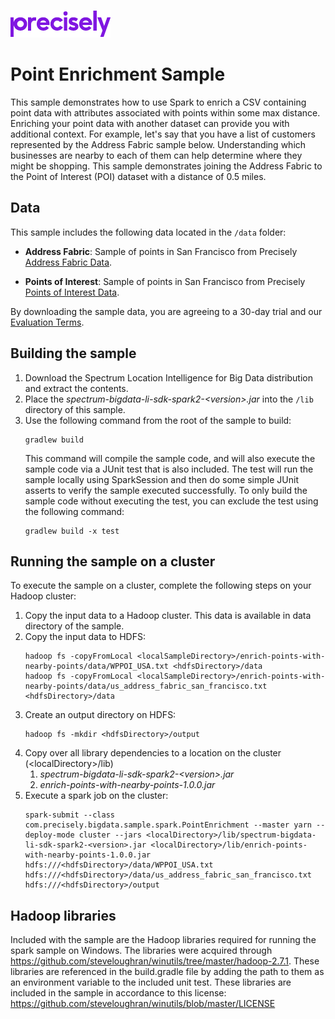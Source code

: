 ![Precisely](../../Precisely_Logo.png)

# Point Enrichment Sample
This sample demonstrates how to use Spark to enrich a CSV containing point data with attributes associated with 
points within some max distance. Enriching your point data with another dataset can provide you with 
additional context. For example, let's say that you have a list of customers represented by the Address Fabric
sample below. Understanding which businesses are nearby to each of them can help determine where they might be
shopping. This sample demonstrates joining the Address Fabric to the Point of Interest (POI) dataset with a distance
of 0.5 miles.

## Data
This sample includes the following data located in the `/data` folder:

* **Address Fabric**:
Sample of points in San Francisco from Precisely 
[Address Fabric Data](https://dataguide.precisely.com/address-fabric-data).

* **Points of Interest**:
Sample of points in San Francisco from Precisely [Points of Interest Data](https://dataguide.precisely.com/).

By downloading the sample data, you are agreeing to a 30-day trial and our [Evaluation Terms](https://www.precisely.com/legal/licensing/trial-evaluation-agreement-terms-u-s?utm_medium=Redirect-PB&utm_source=Direct-Traffic).

## Building the sample
1. Download the Spectrum Location Intelligence for Big Data distribution and extract the contents.
1. Place the _spectrum-bigdata-li-sdk-spark2-&lt;version&gt;.jar_ into the `/lib` directory of this sample.
1. Use the following command from the root of the sample to build:
    ```
    gradlew build
    ```
    This command will compile the sample code, and will also execute the sample code via a JUnit test that is also included.  The 
    test will run the sample locally using SparkSession and then do some simple JUnit asserts to verify the sample
    executed successfully.  To only build the sample code without executing the test, you can exclude the test using the following command:
    ```
    gradlew build -x test
    ```

## Running the sample on a cluster
To execute the sample on a cluster, complete the following steps on your Hadoop cluster:
1. Copy the input data to a Hadoop cluster. This data is available in data directory of the sample.
1. Copy the input data to HDFS:
    ```
    hadoop fs -copyFromLocal <localSampleDirectory>/enrich-points-with-nearby-points/data/WPPOI_USA.txt <hdfsDirectory>/data
    hadoop fs -copyFromLocal <localSampleDirectory>/enrich-points-with-nearby-points/data/us_address_fabric_san_francisco.txt <hdfsDirectory>/data
    ```
1. Create an output directory on HDFS:
    ```
    hadoop fs -mkdir <hdfsDirectory>/output
    ```
1. Copy over all library dependencies to a location on the cluster (&lt;localDirectory&gt;/lib)
   1. _spectrum-bigdata-li-sdk-spark2-&lt;version&gt;.jar_
   1. _enrich-points-with-nearby-points-1.0.0.jar_
1. Execute a spark job on the cluster:
   ```
   spark-submit --class com.precisely.bigdata.sample.spark.PointEnrichment --master yarn --deploy-mode cluster --jars <localDirectory>/lib/spectrum-bigdata-li-sdk-spark2-<version>.jar <localDirectory>/lib/enrich-points-with-nearby-points-1.0.0.jar hdfs:///<hdfsDirectory>/data/WPPOI_USA.txt hdfs:///<hdfsDirectory>/data/us_address_fabric_san_francisco.txt hdfs:///<hdfsDirectory>/output
   ```

## Hadoop libraries
Included with the sample are the Hadoop libraries required for running the spark sample on Windows.  The libraries were 
acquired through https://github.com/steveloughran/winutils/tree/master/hadoop-2.7.1.  These libraries are referenced in 
the build.gradle file by adding the path to them as an environment variable to the included unit test.  These libraries 
are included in the sample in accordance to this license: https://github.com/steveloughran/winutils/blob/master/LICENSE
